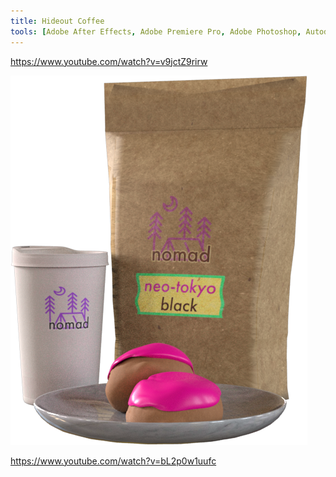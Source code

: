 ```yaml
---
title: Hideout Coffee
tools: [Adobe After Effects, Adobe Premiere Pro, Adobe Photoshop, Autodesk Maya]
---
```


https://www.youtube.com/watch?v=v9jctZ9rirw

![hideout coffee](./hideout-coffee-img.png)

https://www.youtube.com/watch?v=bL2p0w1uufc
